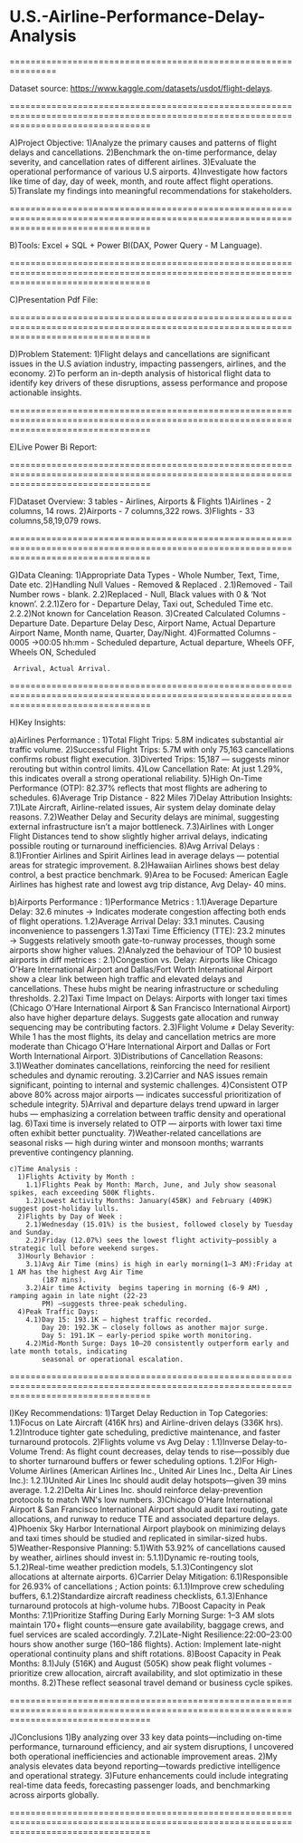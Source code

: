 # U.S.-Airline-Performance-Delay-Analysis

===============================================================

Dataset source: https://www.kaggle.com/datasets/usdot/flight-delays.

=======================================================================================================================================

A)Project Objective:
1)Analyze the primary causes and patterns of flight delays and cancellations. 
2)Benchmark the on-time performance, delay severity, and cancellation rates of different airlines. 
3)Evaluate the operational performance of various U.S airports. 
4)Investigate how factors like time of day, day of week, month, and route affect flight operations.
5)Translate my findings into meaningful recommendations for stakeholders. 

=======================================================================================================================================

B)Tools: Excel + SQL + Power BI(DAX, Power Query - M Language).

=======================================================================================================================================

C)Presentation Pdf File:

=======================================================================================================================================

D)Problem Statement:
1)Flight delays and cancellations are significant issues in the U.S aviation industry, impacting passengers, airlines, and the economy. 
2)To perform an in-depth analysis of historical flight data to identify key drivers of these disruptions, assess performance 
and propose actionable insights.

=======================================================================================================================================

E)Live Power Bi Report:

=======================================================================================================================================

F)Dataset Overview:
 3 tables - Airlines, Airports & Flights
   1)Airlines  - 2 columns, 14 rows.
   2)Airports -  7 columns,322 rows.
   3)Flights - 33 columns,58,19,079 rows.

=======================================================================================================================================

G)Data Cleaning:
   1)Appropriate Data Types - Whole Number, Text, Time, Date etc.
   2)Handling Null Values  -  Removed & Replaced .
     2.1)Removed - Tail Number rows - blank. 
     2.2)Replaced - Null, Black values with 0 & ‘Not known’.
         2.2.1)Zero for - Departure Delay, Taxi out, Scheduled Time etc.
         2.2.2)Not known for Cancelation Reason.
   3)Created Calculated Columns - Departure Date. Departure Delay Desc, Airport Name, Actual Departure Airport Name,
     Month name, Quarter,
    Day/Night.
   4)Formatted Columns - 0005 →00:05 hh:mm - Scheduled departure, Actual departure, Wheels OFF, Wheels ON, Scheduled
 
     Arrival, Actual Arrival.
=======================================================================================================================================

H)Key Insights:

   a)Airlines Performance :
      1)Total Flight Trips: 5.8M indicates substantial air traffic volume.
      2)Successful Flight Trips: 5.7M with only 75,163 cancellations confirms robust flight execution.
      3)Diverted Trips: 15,187 — suggests minor rerouting but within control limits.
      4)Low Cancellation Rate: At just 1.29%, this indicates overall a strong operational reliability.
      5)High On-Time Performance (OTP): 82.37% reflects that most flights are adhering to schedules.
      6)Average Trip Distance - 822 Miles
      7)Delay Attribution Insights:
       7.1)Late Aircraft, Airline-related issues, Air system delay dominate delay reasons.
       7.2)Weather Delay and Security delays are minimal, suggesting external infrastructure isn’t a
           major bottleneck.
       7.3)Airlines with Longer Flight Distances tend to show slightly higher arrival delays, indicating
           possible routing or turnaround inefficiencies.
      8)Avg Arrival Delays :
       8.1)Frontier Airlines  and Spirit Airlines lead in average
           delays — potential areas for strategic improvement.
       8.2)Hawaiian Airlines shows best delay control, a best
           practice benchmark.
      9)Area to be Focused: American Eagle Airlines has highest rate and lowest avg trip  distance, Avg Delay- 40 mins.

   b)Airports Performance :
      1)Performance Metrics : 
        1.1)Average Departure Delay: 32.6 minutes → Indicates moderate congestion affecting both ends of 
            flight operations.
        1.2)Average Arrival Delay: 33.1 minutes. Causing inconvenience to passengers
        1.3)Taxi Time Efficiency (TTE): 23.2 minutes → Suggests relatively smooth gate-to-runway processes,
            though some airports show higher values.
      2)Analyzed the behaviour of TOP 10 busiest airports in diff metrices :
        2.1)Congestion vs. Delay: Airports like Chicago O'Hare International Airport and Dallas/Fort Worth International Airport 
            show a clear link between high traffic and elevated delays and cancellations.
            These hubs might be nearing infrastructure or scheduling thresholds.
        2.2)Taxi Time Impact on Delays: Airports with longer taxi times 
            (Chicago O'Hare International Airport & San Francisco International Airport) also have higher departure delays. 
            Suggests gate allocation and runway sequencing may be contributing factors.
        2.3)Flight Volume ≠ Delay Severity: While 1 has the most flights, its delay and cancellation metrics are more 
            moderate than Chicago O'Hare International Airport and Dallas or Fort Worth International Airport.
      3)Distributions of Cancellation Reasons:
        3.1)Weather dominates cancellations, reinforcing the need for resilient schedules and dynamic rerouting.
        3.2)Carrier and NAS issues remain significant, pointing to internal and systemic challenges.
      4)Consistent OTP above 80% across major airports — indicates successful prioritization of schedule integrity.
      5)Arrival and departure delays trend upward in larger hubs — emphasizing a correlation 
        between traffic density and operational lag.
      6)Taxi time is inversely related to OTP — airports with lower taxi time often exhibit better punctuality.
      7)Weather-related cancellations are seasonal risks — high during winter and monsoon months; warrants preventive contingency
        planning.

    c)Time Analysis :
      1)Flights Activity by Month :
        1.1)Flights Peak by Month: March, June, and July show seasonal spikes, each exceeding 500K flights.
        1.2)Lowest Activity Months: January(458K) and February (409K) suggest post-holiday lulls.
      2)Flights by Day of Week : 
        2.1)Wednesday (15.01%) is the busiest, followed closely by Tuesday and Sunday.
        2.2)Friday (12.07%) sees the lowest flight activity—possibly a strategic lull before weekend surges.
      3)Hourly Behavior :
        3.1)Avg Air Time (mins) is high in early morning(1–3 AM):Friday at 1 AM has the highest Avg Air Time
            (187 mins).
        3.2)Air time Activity  begins tapering in morning (6-9 AM) , ramping again in late night (22-23
            PM) —suggests three-peak scheduling.
      4)Peak Traffic Days:
        4.1)Day 15: 193.1K – highest traffic recorded.
            Day 20: 192.3K – closely follows as another major surge.
            Day 5: 191.1K – early-period spike worth monitoring.
        4.2)Mid-Month Surge: Days 10–20 consistently outperform early and late month totals, indicating
            seasonal or operational escalation.
            
=======================================================================================================================================

I)Key Recommendations:
      1)Target Delay Reduction in Top Categories:
        1.1)Focus on Late Aircraft (416K hrs) and Airline-driven delays (336K hrs).
        1.2)Introduce tighter gate scheduling, predictive maintenance, and faster turnaround protocols.
      2)Flights volume vs  Avg Delay :
        1.1)Inverse Delay-to-Volume Trend: As flight count decreases, delay tends to rise—possibly due to 
            shorter turnaround buffers or fewer scheduling options.
        1.2)For High-Volume Airlines (American Airlines Inc., United Air Lines Inc., Delta Air Lines Inc.):
            1.2.1)United Air Lines Inc should audit delay hotspots—given 39 mins average.
            1.2.2)Delta Air Lines Inc. should reinforce delay-prevention protocols to match WN's low numbers.
      3)Chicago O'Hare International Airport & San Francisco International Airport should audit taxi routing, gate
        allocations, and runway to reduce TTE and associated departure delays.
      4)Phoenix Sky Harbor International Airport  playbook on minimizing delays and taxi times should be studied and
        replicated in similar-sized hubs.
      5)Weather-Responsive Planning:
        5.1)With 53.92% of cancellations caused by weather, airlines should invest in:
            5.1.1)Dynamic re-routing tools,
            5.1.2)Real-time weather prediction models,
            5.1.3)Contingency slot allocations at alternate airports.
      6)Carrier Delay Mitigation:
        6.1)Responsible for 26.93% of cancellations ; Action points:
            6.1.1)Improve crew scheduling buffers,
            6.1.2)Standardize aircraft readiness checklists,
            6.1.3)Enhance turnaround protocols at high-volume hubs.
      7)Boost Capacity in Peak Months:
        7.1)Prioritize Staffing During Early Morning Surge: 1–3 AM slots maintain 170+ flight counts—ensure gate availability,
            baggage crews, and fuel services are scaled accordingly.
        7.2)Late-Night Resilience:22:00–23:00 hours show another surge (160–186 flights).
            Action: Implement late-night operational continuity plans and shift rotations.
      8)Boost Capacity in Peak Months:
        8.1)July (516K) and August (505K) show peak flight volumes - prioritize crew allocation, aircraft availability, and slot optimizatio
            in these months.
        8.2)These reflect seasonal travel demand or business cycle spikes.

=======================================================================================================================================

J)Conclusions
      1)By analyzing over 33 key data points—including on-time performance, turnaround
        efficiency, and air system disruptions, I  uncovered both operational inefficiencies and
        actionable improvement areas.
      2)My analysis elevates data beyond reporting—towards predictive intelligence and
        operational strategy.
      3)Future enhancements could include integrating real-time data feeds, forecasting
        passenger loads, and benchmarking across airports globally.
        
=======================================================================================================================================
